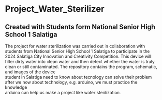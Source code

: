 Project_Water_Sterilizer
==
Created with Students form National Senior High School 1 Salatiga
--
The project for water sterilization was carried out in collaboration with students from National Senior High School 1 Salatiga to participate in the 2024 Salatiga City Innovation and Creativity Competition. This device will filter dirty water into clean water and then detect whether the water is truly clean or still contaminated. The repository contains the program, schematic, and images of the device</br>
student in Salatiga need to know about tecnology can solve their problem</br>
after we now about technology, e.g. arduino, we must practice the knowledge</br>
arduino can help us make a project like water sterilization.
